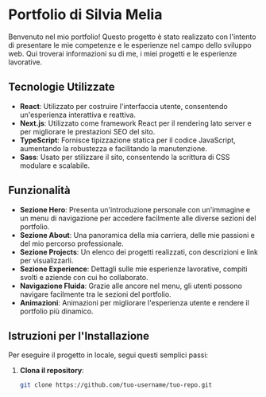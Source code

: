 # Portfolio di Silvia Melia

Benvenuto nel mio portfolio! Questo progetto è stato realizzato con l'intento di presentare le mie competenze e le esperienze nel campo dello sviluppo web. Qui troverai informazioni su di me, i miei progetti e le esperienze lavorative.

## Tecnologie Utilizzate

- **React**: Utilizzato per costruire l'interfaccia utente, consentendo un'esperienza interattiva e reattiva.
- **Next.js**: Utilizzato come framework React per il rendering lato server e per migliorare le prestazioni SEO del sito.
- **TypeScript**: Fornisce tipizzazione statica per il codice JavaScript, aumentando la robustezza e facilitando la manutenzione.
- **Sass**: Usato per stilizzare il sito, consentendo la scrittura di CSS modulare e scalabile.

## Funzionalità

- **Sezione Hero**: Presenta un'introduzione personale con un'immagine e un menu di navigazione per accedere facilmente alle diverse sezioni del portfolio.
- **Sezione About**: Una panoramica della mia carriera, delle mie passioni e del mio percorso professionale.
- **Sezione Projects**: Un elenco dei progetti realizzati, con descrizioni e link per visualizzarli.
- **Sezione Experience**: Dettagli sulle mie esperienze lavorative, compiti svolti e aziende con cui ho collaborato.
- **Navigazione Fluida**: Grazie alle ancore nel menu, gli utenti possono navigare facilmente tra le sezioni del portfolio.
- **Animazioni**: Animazioni per migliorare l'esperienza utente e rendere il portfolio più dinamico.

## Istruzioni per l'Installazione

Per eseguire il progetto in locale, segui questi semplici passi:

1. **Clona il repository**:
   ```bash
   git clone https://github.com/tuo-username/tuo-repo.git
